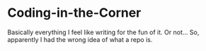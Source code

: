 # Coding-in-the-Corner
Basically everything I feel like writing for the fun of it.
Or not...
So, apparently I had the wrong idea of what a repo is.
